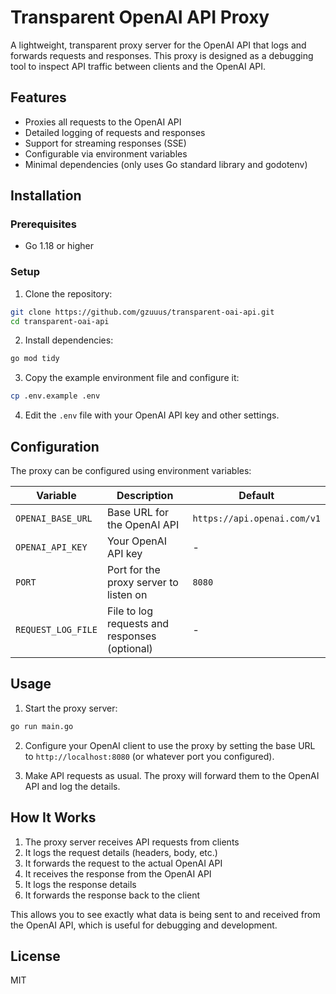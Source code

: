 # Transparent OpenAI API Proxy

A lightweight, transparent proxy server for the OpenAI API that logs and forwards requests and responses. This proxy is designed as a debugging tool to inspect API traffic between clients and the OpenAI API.

## Features

- Proxies all requests to the OpenAI API
- Detailed logging of requests and responses
- Support for streaming responses (SSE)
- Configurable via environment variables
- Minimal dependencies (only uses Go standard library and godotenv)

## Installation

### Prerequisites

- Go 1.18 or higher

### Setup

1. Clone the repository:

```bash
git clone https://github.com/gzuuus/transparent-oai-api.git
cd transparent-oai-api
```

2. Install dependencies:

```bash
go mod tidy
```

3. Copy the example environment file and configure it:

```bash
cp .env.example .env
```

4. Edit the `.env` file with your OpenAI API key and other settings.

## Configuration

The proxy can be configured using environment variables:

| Variable | Description | Default |
|----------|-------------|---------|
| `OPENAI_BASE_URL` | Base URL for the OpenAI API | `https://api.openai.com/v1` |
| `OPENAI_API_KEY` | Your OpenAI API key | - |
| `PORT` | Port for the proxy server to listen on | `8080` |
| `REQUEST_LOG_FILE` | File to log requests and responses (optional) | - |

## Usage

1. Start the proxy server:

```bash
go run main.go
```

2. Configure your OpenAI client to use the proxy by setting the base URL to `http://localhost:8080` (or whatever port you configured).

3. Make API requests as usual. The proxy will forward them to the OpenAI API and log the details.

## How It Works

1. The proxy server receives API requests from clients
2. It logs the request details (headers, body, etc.)
3. It forwards the request to the actual OpenAI API
4. It receives the response from the OpenAI API
5. It logs the response details
6. It forwards the response back to the client

This allows you to see exactly what data is being sent to and received from the OpenAI API, which is useful for debugging and development.

## License

MIT
